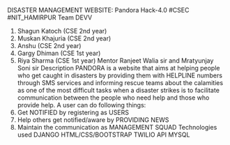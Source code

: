 DISASTER MANAGEMENT WEBSITE: Pandora
Hack-4.0
#CSEC #NIT_HAMIRPUR
Team DEVV
1.	Shagun Katoch (CSE 2nd year)
2.	Muskan Khajuria (CSE 2nd year)
3.	Anshu (CSE 2nd year)
4.	Gargy Dhiman (CSE 1st year)
5.	Riya Sharma (CSE 1st year)
Mentor
Ranjeet Walia sir and Mratyunjay Soni sir
Description
PANDORA is a website that aims at helping people who get caught in disasters by providing them with HELPLINE numbers through SMS services and informing rescue teams about the calamities as one of the most difficult tasks when a disaster strikes is to facilitate communication between the people who need help and those who provide help. A user can do following things:
1.	Get NOTIFIED by registering as USERS
2.	Help others get notified/aware by PROVIDING NEWS
3.	Maintain the communication as MANAGEMENT SQUAD
Technologies used
DJANGO
HTML/CSS/BOOTSTRAP
TWILIO API
MYSQL



